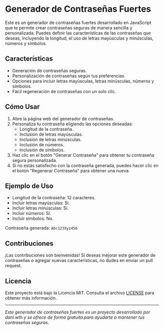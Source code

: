 # Generador de Contraseñas Fuertes

Este es un generador de contraseñas fuertes desarrollado en JavaScript que te permite crear contraseñas seguras de manera sencilla y personalizada. Puedes definir las características de las contraseñas que deseas, incluyendo la longitud, el uso de letras mayúsculas y minúsculas, números y símbolos.

## Características

- Generación de contraseñas seguras.
- Personalización de contraseñas según tus preferencias.
- Opciones para incluir letras mayúsculas, letras minúsculas, números y símbolos.
- Fácil regeneración de contraseñas con un solo clic.

## Cómo Usar

1. Abre la página web del generador de contraseñas.
2. Personaliza tu contraseña eligiendo las opciones deseadas:
   - Longitud de la contraseña.
   - Inclusión de letras mayúsculas.
   - Inclusión de letras minúsculas.
   - Inclusión de números.
   - Inclusión de símbolos.
3. Haz clic en el botón "Generar Contraseña" para obtener tu contraseña segura personalizada.
4. Si no estás satisfecho con la contraseña generada, puedes hacer clic en el botón "Regenerar Contraseña" para obtener una nueva.

## Ejemplo de Uso

- Longitud de la contraseña: 12 caracteres.
- Incluir letras mayúsculas: Sí.
- Incluir letras minúsculas: Sí.
- Incluir números: Sí.
- Incluir símbolos: No.

Contraseña generada: `Abc123Xyz456`

## Contribuciones

¡Las contribuciones son bienvenidas! Si deseas mejorar este generador de contraseñas o agregar nuevas características, no dudes en enviar un pull request.

## Licencia

Este proyecto está bajo la Licencia MIT. Consulta el archivo [LICENSE](LICENSE) para obtener más información.

---

*Este generador de contraseñas fuertes es un proyecto desarrollado por dani.wth y se ofrece de forma gratuita para ayudarte a mantener tus contraseñas seguras.*